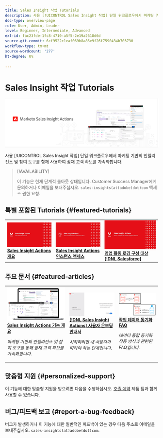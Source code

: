 ```yaml
---
title: Sales Insight 작업 Tutorials
description: 사용 [!UICONTROL Sales Insight 작업] 단일 워크플로우에서 마케팅 기반의 인텔리전스 및 참여 도구를 함께 사용하여 잠재 고객 확보를 가속화합니다.
doc-type: overview-page
role: User, Admin, Leader
level: Beginner, Intermediate, Advanced
exl-id: fac23fde-1fc8-4710-a5f5-2e19a2618d6d
source-git-commit: 6cf9522c1eaf069b8a86e9f26f7590434b703730
workflow-type: tm+mt
source-wordcount: '277'
ht-degree: 0%

---
```


# Sales Insight 작업 Tutorials

![](assets/header.png)

사용 [!UICONTROL Sales Insight 작업] 단일 워크플로우에서 마케팅 기반의 인텔리전스 및 참여 도구를 함께 사용하여 잠재 고객 확보를 가속화합니다.

>[!AVAILABILITY]
>
>이 기능은 현재 단계적 롤아웃 상태입니다. Customer Success Manager에게 문의하거나 이메일을 보내주십시오. `sales-insights(at)adobe(dot)com` 액세스 권한 요청.

## 특별 포함된 Tutorials {#featured-tutorials}

<table style="table-layout:fixed">
<tr>
<td>
<a href="/help/sales-insight-actions/sales-insight-actions-overview.md"><img alt="sales Insight Actions 개요에 대한 썸네일 이미지" src="assets/sales-insight-actions-feature-overview-videothumb.png" /></a>
<div><a href="/help/sales-insight-actions/sales-insight-actions-overview.md"><strong>Sales Insight Actions 개요</strong></a></div>
</td>
<td>
<a href="/help/sales-insight-actions/accessing-your-sales-insight-actions-instance.md"><img alt="sales Insight Actions 인스턴스에 액세스하기 위한 썸네일 이미지" src="assets/accessing-your-sales-insight-actions-instance-videothumb.png" /></a>
<div><a href="/help/sales-insight-actions/accessing-your-sales-insight-actions-instance.md"><strong>Sales Insight Actions 인스턴스 액세스</strong></a></div>
</td>
<td>
<a href="/help/sales-insight-actions/configure-sales-activity-logging-to-salesforce.md"><img alt="판매 활동 로깅 구성에 대한 썸네일 이미지 [!DNL Salesforce]" src="assets/configure-sales-activity-logging-to-salesforce-videothumb.png" /></a>
<div><a href="/help/sales-insight-actions/configure-sales-activity-logging-to-salesforce.md"><strong>영업 활동 로깅 구성 대상 [!DNL Salesforce]</strong></a></div>
</td>
</tr>
</table>

## 주요 문서 {#featured-articles}

<table style="table-layout:fixed">
<tr>
<td>
<a href="https://experienceleague.adobe.com/docs/marketo/using/product-docs/marketo-sales-insight/actions/sales-insight-actions-feature-overview.html"><img alt="sales Insight Actions 의 썸네일 이미지 기능 개요" src="assets/sales-insight-actions-feature-overview-thumb.png" /></a>
<div><a href="https://experienceleague.adobe.com/docs/marketo/using/product-docs/marketo-sales-insight/actions/sales-insight-actions-feature-overview.html"><strong>Sales Insight Actions 기능 개요</strong></a></div>
<p><em>마케팅 기반의 인텔리전스 및 참여 도구를 통해 잠재 고객 확보를 가속화합니다.</em></p>
</td>
<td>
<a href="https://experienceleague.adobe.com/docs/marketo/using/product-docs/marketo-sales-insight/actions/getting-started/sales-insight-actions-user-onboarding-checklist.html"><img alt="썸네일 이미지 [!DNL Sales Insight Actions] 사용자 온보딩 안내서" src="assets/sales-insight-actions-user-onboarding-guide-thumb.png" /></a>
<div><a href="https://experienceleague.adobe.com/docs/marketo/using/product-docs/marketo-sales-insight/actions/getting-started/sales-insight-actions-user-onboarding-checklist.html"><strong>[!DNL Sales Insight Actions] 사용자 온보딩 안내서</strong></a></div>
<p><em>시작하려면 새 사용자가 따라야 하는 단계입니다.</em></p>
</td>
<td>
<a href="https://experienceleague.adobe.com/docs/marketo/using/product-docs/marketo-sales-insight/actions/admin/actions-data-sync-faq.html"><img alt="작업 데이터 동기화 FAQ에 대한 썸네일 이미지" src="assets/actions-data-sync-faq-thumb.png" /></a>
<div><a href="https://experienceleague.adobe.com/docs/marketo/using/product-docs/marketo-sales-insight/actions/admin/actions-data-sync-faq.html"><strong>작업 데이터 동기화 FAQ</strong></a></div>
<p><em>데이터 통합 동기화 작동 방식과 관련된 FAQ입니다.</em></p>
</td>
</tr>
</table>

## 맞춤형 지원 {#personalized-support}

이 기능에 대한 맞춤형 지원을 받으려면 다음을 수행하십시오. [호출 예약](https://outlook.office365.com/owa/calendar/AdobeInc1@adobe.onmicrosoft.com/bookings/) 제품 팀과 함께 사용할 수 있습니다.

## 버그/피드백 보고 {#report-a-bug-feedback}

버그가 발생하거나 이 기능에 대한 일반적인 피드백이 있는 경우 다음 주소로 이메일을 보내주십시오. `sales-insights(at)adobe(dot)com`.

